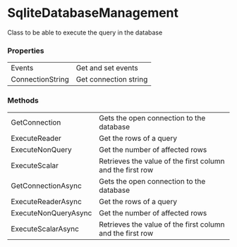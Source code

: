 # SqliteDatabaseManagement

Class to be able to execute the query in the database

### Properties

|                               |                                                                         |
|-------------------------------|-------------------------------------------------------------------------|
| Events                        | Get and set events                                            |
| ConnectionString              | Get connection string                                              |

### Methods

|                               |                                                                                     |
|-------------------------------|-------------------------------------------------------------------------------------|
| GetConnection                 | Gets the open connection to the database                                      |
| ExecuteReader<T>              | Get the rows of a query                                               |
| ExecuteNonQuery               | Get the number of affected rows                                                |
| ExecuteScalar                 | Retrieves the value of the first column and the first row                          | 
| GetConnectionAsync            | Gets the open connection to the database                                      |
| ExecuteReaderAsync<T>         | Get the rows of a query                                               |
| ExecuteNonQueryAsync          | Get the number of affected rows                                                |
| ExecuteScalarAsync            | Retrieves the value of the first column and the first row                          | 